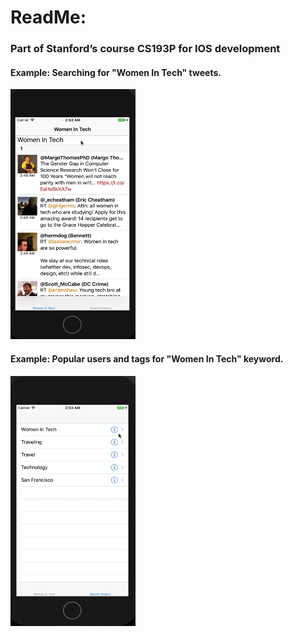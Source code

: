 # ReadMe:
### Part of Stanford’s course CS193P for IOS development

#### Example: Searching for "Women In Tech" tweets.

<img src="search.png" width="200" height="400"/>

#### Example: Popular users and tags for "Women In Tech" keyword.

<img src="popularity.gif" width="200" height="400"/>